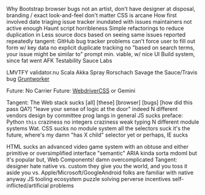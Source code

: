 Why Bootstrap
  browser bugs
  not an artist, don't have designer at disposal, branding / exact look-and-feel don't matter
  CSS is arcane
How first involved
  date
  triaging issue tracker
  inundated with issues
  maintainers not active enough
  Haunt script horribleness
Simple refactorings to reduce duplication in Less source
docs based on seeing same issues reported repeatedly
tangent: GitHub bug tracker problems
  can't force user to fill out form w/ key data
  no explicit duplicate tracking
  no "based on search terms, your issue might be similar to" prompt
  min. viable, w/ nice UI
Build system, since fat went AFK
Testability
Sauce Labs

LMVTFY
  validator.nu
  Scala Akka Spray
Rorschach
Savage
  the Sauce/Travis bug
[Gruntworker](https://github.com/twbs/gruntworker/)

Future: No Carrier
Future: [WebdriverCSS](https://github.com/webdriverio/webdrivercss-adminpanel) or Gemini

Tangent: The Web stack sucks
[all] [these] [browser] [bugs]
[how did this pass QA?]
"leave your sense of logic at the door" indeed
N different vendors
design by committee prog langs in general
JS sucks
  preface: Python
  `this` craziness
  no integers craziness
  weak typing
  N different module systems
  Wat.
CSS sucks
  no module system
  all the selectors suck
  it's the future, where's my damn "has X child" selector yet
  or perhaps, IE sucks

HTML sucks
an advanced video game system with an obtuse and either primitive or oversimplified interface
"semantic"
  ARIA kinda sorta
  mdoml
but it's popular
but, Web Components!
  damn overcomplicated
Tangent: designer hate
  native vs. custom
  they give you the world, and you toss it aside
  you vs. Apple/Microsoft/GoogleAndroid
  folks are familiar with native anyway
JS tooling ecosystem
  puzzle solving
  perverse incentives
  self-inflicted/artificial problems
